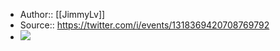 - Author:: [[JimmyLv]]
- Source:: https://twitter.com/i/events/1318369420708769792
- ![](https://firebasestorage.googleapis.com/v0/b/firescript-577a2.appspot.com/o/imgs%2Fapp%2FRoamCN%2FkQLxqDUYdG.png?alt=media&token=79c25b9b-7956-4e94-930c-69975febba94)
